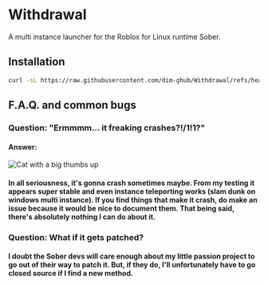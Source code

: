 # Withdrawal
A multi instance launcher for the Roblox for Linux runtime Sober.

## Installation

```bash
curl -sL https://raw.githubusercontent.com/dim-ghub/Withdrawal/refs/heads/main/install.sh | bash
```

## F.A.Q. and common bugs

### Question: "Ermmmm... it freaking crashes?!/1!1?"
#### Answer:

![Cat with a big thumbs up](https://media1.tenor.com/m/DtD4LZbctTIAAAAC/tamm-cat.gif)

#### In all seriousness, it's gonna crash sometimes maybe. From my testing it appears super stable and even instance teleporting works (slam dunk on windows multi instance). If you find things that make it crash, do make an issue because it would be nice to document them. That being said, there's absolutely nothing I can do about it.

### Question: What if it gets patched?

#### I doubt the Sober devs will care enough about my little passion project to go out of their way to patch it. But, if they do, I'll unfortunately have to go closed source if I find a new method.